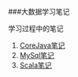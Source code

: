 ###大数据学习笔记

学习过程中的笔记

1. [CoreJava笔记](corejava/index.md)
2. [MySql笔记](mysql/index.md)
3. [Scala笔记](scala/index.md)
